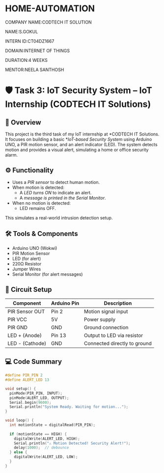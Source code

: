 # HOME-AUTOMATION

COMPANY NAME:CODTECH IT SOLUTION

NAME:S.GOKUL

INTERN ID:CT04DZ1667

DOMAIN:INTERNET OF THINGS

DURATION:4 WEEKS

MENTOR:NEELA SANTHOSH

# 🛡 Task 3: IoT Security System – IoT Internship (CODTECH IT Solutions)

## 📘 Overview

This project is the third task of my IoT internship at *CODTECH IT Solutions. It focuses on building a basic **IoT-based Security System* using Arduino UNO, a PIR motion sensor, and an alert indicator (LED). The system detects motion and provides a visual alert, simulating a home or office security alarm.

## ⚙ Functionality

- Uses a *PIR sensor* to detect human motion.
- When motion is detected:
  - A *LED turns ON* to indicate an alert.
  - A *message is printed in the Serial Monitor*.
- When no motion is detected:
  - LED remains OFF.
  
This simulates a real-world intrusion detection setup.

## 🛠 Tools & Components

- Arduino UNO (Wokwi)
- PIR Motion Sensor
- LED (for alert)
- 220Ω Resistor
- Jumper Wires
- Serial Monitor (for alert messages)

## 🔌 Circuit Setup

| Component     | Arduino Pin | Description                  |
|---------------|-------------|------------------------------|
| PIR Sensor OUT| Pin 2       | Motion signal input          |
| PIR VCC       | 5V          | Power supply                 |
| PIR GND       | GND         | Ground connection            |
| LED + (Anode) | Pin 13      | Output to LED via resistor   |
| LED - (Cathode)| GND        | Connected directly to ground |

## 💻 Code Summary

```cpp
#define PIR_PIN 2
#define ALERT_LED 13

void setup() {
  pinMode(PIR_PIN, INPUT);
  pinMode(ALERT_LED, OUTPUT);
  Serial.begin(9600);
  Serial.println("System Ready. Waiting for motion...");
}

void loop() {
  int motionState = digitalRead(PIR_PIN);
  
  if (motionState == HIGH) {
    digitalWrite(ALERT_LED, HIGH);
    Serial.println("⚠ Motion Detected! Security Alert!");
    delay(1000);  // debounce
  } else {
    digitalWrite(ALERT_LED, LOW);
  }
}
